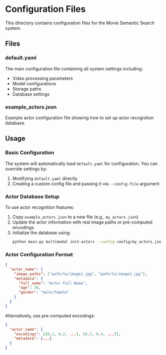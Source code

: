 # Configuration Files

This directory contains configuration files for the Movie Semantic Search system.

## Files

### default.yaml
The main configuration file containing all system settings including:
- Video processing parameters
- Model configurations
- Storage paths
- Database settings

### example_actors.json
Example actor configuration file showing how to set up actor recognition database.

## Usage

### Basic Configuration
The system will automatically load `default.yaml` for configuration. You can override settings by:

1. Modifying `default.yaml` directly
2. Creating a custom config file and passing it via `--config-file` argument

### Actor Database Setup
To use actor recognition features:

1. Copy `example_actors.json` to a new file (e.g., `my_actors.json`)
2. Update the actor information with real image paths or pre-computed encodings
3. Initialize the database using:
   ```bash
   python main.py multimodal init-actors --config config/my_actors.json
   ```

### Actor Configuration Format
```json
{
  "actor_name": {
    "image_paths": ["path/to/image1.jpg", "path/to/image2.jpg"],
    "metadata": {
      "full_name": "Actor Full Name",
      "age": 30,
      "gender": "male/female"
    }
  }
}
```

Alternatively, use pre-computed encodings:
```json
{
  "actor_name": {
    "encodings": [[0.1, 0.2, ...], [0.3, 0.4, ...]],
    "metadata": {...}
  }
}
```

